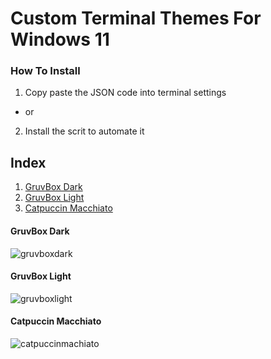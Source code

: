 # Custom Terminal Themes For Windows 11

### How To Install
1) Copy paste the JSON code into terminal settings
- or
2) Install the scrit to automate it

## Index
1. [GruvBox Dark](#gruvbox-dark)
2. [GruvBox Light](#gruvbox-light)
3. [Catpuccin Macchiato](#catpuccin-macchiato)



#### GruvBox Dark
![gruvboxdark](https://github.com/sjapanwala/win11-customterminals/assets/92124191/eb396b4e-52be-4202-afaa-bdb7b900bcfa)

#### GruvBox Light
![gruvboxlight](https://github.com/sjapanwala/win11-customterminals/assets/92124191/0e1ffb05-1430-4233-bb19-0ddde4ed05ae)

#### Catpuccin Macchiato
![catpuccinmachiato](https://github.com/sjapanwala/win11-customterminals/assets/92124191/49e4dfba-a06a-4e27-8e7b-e094dfb502a4)
